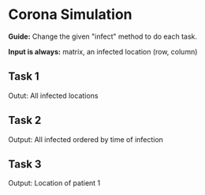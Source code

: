 # Corona Simulation
**Guide:** Change the given "infect" method to do each task.

**Input is always:** matrix, an infected location (row, column)
## Task 1
Outut: All infected locations
## Task 2
Output: All infected ordered by time of infection
## Task 3
Output: Location of patient 1
